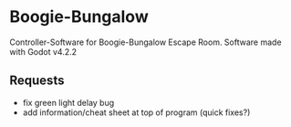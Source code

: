 # Boogie-Bungalow
Controller-Software for Boogie-Bungalow Escape Room. 
Software made with Godot v4.2.2


## Requests
- fix green light delay bug
- add information/cheat sheet at top of program (quick fixes?)

